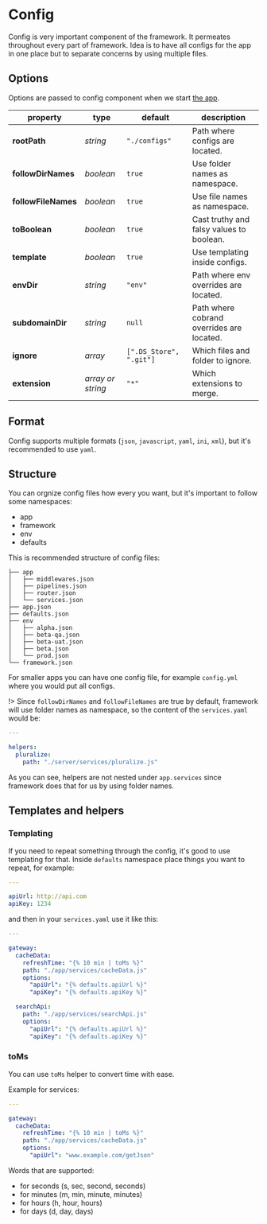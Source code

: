 # Config

Config is very important component of the framework. It permeates throughout every part of framework.
Idea is to have all configs for the app in one place but to separate concerns by using multiple files.

## Options

Options are passed to config component when we start [the app](App.md).

| property               | type                | default                 | description                                         |
| ---------------------- | ------------------- | ----------------------- | --------------------------------------------------- |
| **rootPath**           | *string*            | `"./configs"`           | Path where configs are located.                     |
| **followDirNames**     | *boolean*           | `true`                  | Use folder names as namespace.                      |
| **followFileNames**    | *boolean*           | `true`                  | Use file names as namespace.                        |
| **toBoolean**          | *boolean*           | `true`                  | Cast truthy and falsy values to boolean.            |
| **template**           | *boolean*           | `true`                  | Use templating inside configs.                      |
| **envDir**             | *string*            | `"env"`                 | Path where env overrides are located.               |
| **subdomainDir**       | *string*            | `null`                  | Path where cobrand overrides are located.           |
| **ignore**             | *array*             | `[".DS_Store", ".git"]` | Which files and folder to ignore.                   |
| **extension**          | *array or string*   | `"*"`                   | Which extensions to merge.                          |

## Format
Config supports multiple formats (`json`, `javascript`, `yaml`, `ini`, `xml`), but it's recommended to use `yaml`.

## Structure
You can orgnize config files how every you want, but it's important to follow some namespaces:
- app
- framework
- env
- defaults

This is recommended structure of config files:
```
├── app
│   ├── middlewares.json
│   ├── pipelines.json
│   ├── router.json
│   └── services.json
├── app.json
├── defaults.json
├── env
│   ├── alpha.json
│   ├── beta-qa.json
│   ├── beta-uat.json
│   ├── beta.json
│   └── prod.json
└── framework.json
```

For smaller apps you can have one config file, for example `config.yml` where you would put all configs.

!> Since `followDirNames` and `followFileNames` are true by default, framework will use folder names as namespace, so the content of the `services.yaml` would be:

```yaml
---

helpers:
  pluralize:
    path: "./server/services/pluralize.js"

```

As you can see, helpers are not nested under `app.services` since framework does that for us by using folder names.
 
## Templates and helpers

### Templating
If you need to repeat something through the config, it's good to use templating for that.
Inside `defaults` namespace place things you want to repeat, for example:

```yaml
---

apiUrl: http://api.com
apiKey: 1234
```

and then in your `services.yaml` use it like this:

```yaml
---

gateway:
  cacheData:
    refreshTime: "{% 10 min | toMs %}"
    path: "./app/services/cacheData.js"
    options:
      "apiUrl": "{% defaults.apiUrl %}"
      "apiKey": "{% defaults.apiKey %}"

  searchApi:
    path: "./app/services/searchApi.js"
    options:
      "apiUrl": "{% defaults.apiUrl %}"
      "apiKey": "{% defaults.apiKey %}"
```

### toMs

You can use `toMs` helper to convert time with ease.

Example for services:

```yaml
---

gateway:
  cacheData:
    refreshTime: "{% 10 min | toMs %}"
    path: "./app/services/cacheData.js"
    options:
      "apiUrl": "www.example.com/getJson"
```

Words that are supported:
- for seconds (s, sec, second, seconds)
- for minutes (m, min, minute, minutes)
- for hours (h, hour, hours)
- for days (d, day, days)
